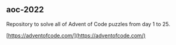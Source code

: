 ## aoc-2022

Repository to solve all of Advent of Code puzzles from day 1 to 25.

[https://adventofcode.com/](https://adventofcode.com/)
